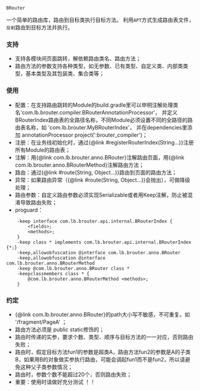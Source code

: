 `BRouter`

一个简单的路由库，路由到目标类执行目标方法。
利用`APT`方式生成路由表文件，`反射`路由到目标方法并执行。

### 支持
- 支持各模块间页面跳转，解依赖路由类名、路由方法；
- 路由方法的参数支持各种类型，如无参数、已有类型、自定义类、内部类类型，基本类型及其包装类、集合类等；

### 使用
- 配置：在支持路由跳转的Module的build.gradle里可以申明注解处理类名'com.lb.brouter.compiler.BRouterAnnotationProcessor'，
并定义BRouterIndex路由表的全路径名称，不同Module必须设置不同的全路径的路由表名称，如 'com.lb.brouter.MyBRouterIndex'，
并在dependencies里添加 annotationProcessor project(':brouter_compiler')；
- 注册：在业务线初始化时，通过{@link #registerRouterIndex(String...)}注册所有Module的路由表；
- 注解：用{@link com.lb.brouter.anno.BRouter}注解路由页面，用{@link com.lb.brouter.anno.BRouterMethod}注解路由方法；
- 路由：通过{@link #route(String, Object...)}路由到页面的路由方法；
- 异常：如果路由异常（{@link #route(String, Object...)}会抛出），可做降级处理；
- 路由参数：自定义路由参数必须实现Serializable或者用Keep注解，防止被混淆导致路由失败；
- proguard：
```
    -keep interface com.lb.brouter.api.internal.BRouterIndex {
  		<fields>;
		<methods>;
	}
	-keep class * implements com.lb.brouter.api.internal.BRouterIndex {*;}
	-keep,allowobfuscation @interface com.lb.brouter.anno.BRouter
	-keep,allowobfuscation @interface com.lb.brouter.anno.BRouterMethod
	-keep @com.lb.brouter.anno.BRouter class *
	-keepclassmembers class * {
		@com.lb.brouter.anno.BRouterMethod <methods>;
	}
```

### 约定
- {@link com.lb.brouter.anno.BRouter}的path大小写不敏感，不可重复。如 '/fragment/PageA' ；
- 路由方法必须是 public static修饰的；
- 路由时传递的实参，要求个数、类型、顺序与目标方法的一一对应，否则路由失败；
- 路由时，假定目标方法fun1的参数是超类A，路由方法fun2的参数是A的子类B，如果用B的对象做实参执行路由，可能会调起fun1而不是fun2，所以请避免这种父子类参数情况；
- 路由时，参数个数不能超过20个，否则路由失败；
- 重要：使用时请做好充分测试 ！！
